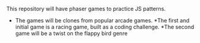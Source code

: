 This repository will have phaser games to practice JS patterns. 

* The games will be clones from popular arcade games.
*The first and initial game is a racing game, built as a coding challenge. 
*The second game will be a twist on the flappy bird genre
